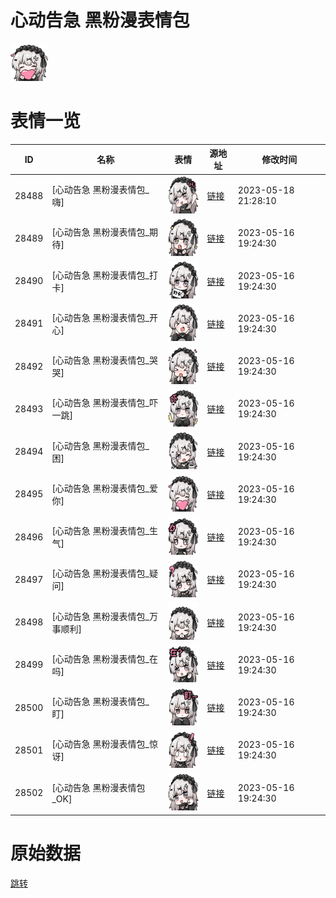 # 心动告急 黑粉漫表情包

<img src="./cover.png" height="60" alt="cover" />

# 表情一览

|ID|名称|表情|源地址|修改时间|
|----|----|----|----|----|
|28488|[心动告急 黑粉漫表情包_嗨]|<img src="./pic/028488_%5B心动告急 黑粉漫表情包_嗨%5D.png" height="60" alt="嗨"/>|[链接](https://i0.hdslb.com/bfs/garb/5a91843806d07a9ab32104fe3944ec791d151cc4.png)|2023-05-18 21:28:10|
|28489|[心动告急 黑粉漫表情包_期待]|<img src="./pic/028489_%5B心动告急 黑粉漫表情包_期待%5D.png" height="60" alt="期待"/>|[链接](https://i0.hdslb.com/bfs/garb/1687f808c5edc303538aaf45b632f63fb7fb7f7f.png)|2023-05-16 19:24:30|
|28490|[心动告急 黑粉漫表情包_打卡]|<img src="./pic/028490_%5B心动告急 黑粉漫表情包_打卡%5D.png" height="60" alt="打卡"/>|[链接](https://i0.hdslb.com/bfs/garb/f3a6868697ed327d46d3905efdbc20bbdf7ba998.png)|2023-05-16 19:24:30|
|28491|[心动告急 黑粉漫表情包_开心]|<img src="./pic/028491_%5B心动告急 黑粉漫表情包_开心%5D.png" height="60" alt="开心"/>|[链接](https://i0.hdslb.com/bfs/garb/231641b8a107dcd607bec65c1f631c15977a4404.png)|2023-05-16 19:24:30|
|28492|[心动告急 黑粉漫表情包_哭哭]|<img src="./pic/028492_%5B心动告急 黑粉漫表情包_哭哭%5D.png" height="60" alt="哭哭"/>|[链接](https://i0.hdslb.com/bfs/garb/ef42d9ca2d795c17974173235fa55b4b212426c8.png)|2023-05-16 19:24:30|
|28493|[心动告急 黑粉漫表情包_吓一跳]|<img src="./pic/028493_%5B心动告急 黑粉漫表情包_吓一跳%5D.png" height="60" alt="吓一跳"/>|[链接](https://i0.hdslb.com/bfs/garb/83b64cca198a327b07d402a501c5dbf34573b0d0.png)|2023-05-16 19:24:30|
|28494|[心动告急 黑粉漫表情包_困]|<img src="./pic/028494_%5B心动告急 黑粉漫表情包_困%5D.png" height="60" alt="困"/>|[链接](https://i0.hdslb.com/bfs/garb/adc5b5754554f3c630ead9c72b3ac72941f5efcd.png)|2023-05-16 19:24:30|
|28495|[心动告急 黑粉漫表情包_爱你]|<img src="./pic/028495_%5B心动告急 黑粉漫表情包_爱你%5D.png" height="60" alt="爱你"/>|[链接](https://i0.hdslb.com/bfs/garb/b6d1e27ca3f5104ea66b07dbc6ee25072420a350.png)|2023-05-16 19:24:30|
|28496|[心动告急 黑粉漫表情包_生气]|<img src="./pic/028496_%5B心动告急 黑粉漫表情包_生气%5D.png" height="60" alt="生气"/>|[链接](https://i0.hdslb.com/bfs/garb/f041bd69ed0de1ab56ab8c5632d96a1b3b47f363.png)|2023-05-16 19:24:30|
|28497|[心动告急 黑粉漫表情包_疑问]|<img src="./pic/028497_%5B心动告急 黑粉漫表情包_疑问%5D.png" height="60" alt="疑问"/>|[链接](https://i0.hdslb.com/bfs/garb/aac7a27e6b76562bccbab13cb54d4917b5bcfa3c.png)|2023-05-16 19:24:30|
|28498|[心动告急 黑粉漫表情包_万事顺利]|<img src="./pic/028498_%5B心动告急 黑粉漫表情包_万事顺利%5D.png" height="60" alt="万事顺利"/>|[链接](https://i0.hdslb.com/bfs/garb/b328b679e91833ef6e3e0f9c178775b7d4ecf18e.png)|2023-05-16 19:24:30|
|28499|[心动告急 黑粉漫表情包_在吗]|<img src="./pic/028499_%5B心动告急 黑粉漫表情包_在吗%5D.png" height="60" alt="在吗"/>|[链接](https://i0.hdslb.com/bfs/garb/85d799cebd74ea5d2e6401095435cd18b97a429a.png)|2023-05-16 19:24:30|
|28500|[心动告急 黑粉漫表情包_盯]|<img src="./pic/028500_%5B心动告急 黑粉漫表情包_盯%5D.png" height="60" alt="盯"/>|[链接](https://i0.hdslb.com/bfs/garb/8bc8bbea2b9a529f323dad3363d5ad5cd6ab4f1f.png)|2023-05-16 19:24:30|
|28501|[心动告急 黑粉漫表情包_惊讶]|<img src="./pic/028501_%5B心动告急 黑粉漫表情包_惊讶%5D.png" height="60" alt="惊讶"/>|[链接](https://i0.hdslb.com/bfs/garb/ff2080a01cc6e43de2d3fbd007cf44d05aa4ec50.png)|2023-05-16 19:24:30|
|28502|[心动告急 黑粉漫表情包_OK]|<img src="./pic/028502_%5B心动告急 黑粉漫表情包_OK%5D.png" height="60" alt="OK"/>|[链接](https://i0.hdslb.com/bfs/garb/4f0fd8483720d2ef83a33119a6eaddf3ff420ddf.png)|2023-05-16 19:24:30|

# 原始数据

[跳转](./raw.json)

